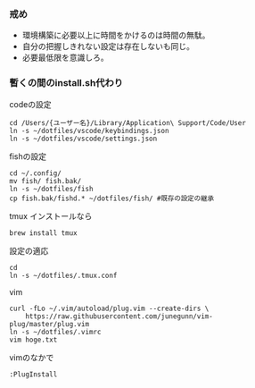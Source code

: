### 戒め
* 環境構築に必要以上に時間をかけるのは時間の無駄。
* 自分の把握しきれない設定は存在しないも同じ。
* 必要最低限を意識しろ。

### 暫くの間のinstall.sh代わり
codeの設定
```
cd /Users/{ユーザー名}/Library/Application\ Support/Code/User
ln -s ~/dotfiles/vscode/keybindings.json
ln -s ~/dotfiles/vscode/settings.json
```

fishの設定
```
cd ~/.config/
mv fish/ fish.bak/
ln -s ~/dotfiles/fish
cp fish.bak/fishd.* ~/dotfiles/fish/ #既存の設定の継承
```
tmux
インストールなら
```
brew install tmux
```
設定の適応
```
cd
ln -s ~/dotfiles/.tmux.conf
```

vim
```
curl -fLo ~/.vim/autoload/plug.vim --create-dirs \
    https://raw.githubusercontent.com/junegunn/vim-plug/master/plug.vim
ln -s ~/dotfiles/.vimrc
vim hoge.txt
```
vimのなかで
```
:PlugInstall
```

